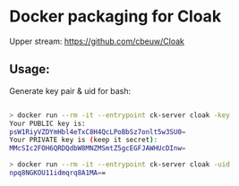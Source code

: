 # Docker packaging for Cloak

Upper stream: https://github.com/cbeuw/Cloak

## Usage:

Generate key pair & uid for bash:

```bash

> docker run --rm -it --entrypoint ck-server cloak -key
Your PUBLIC key is:                      
psW1RiyVZDYmHbl4eTxC8H4QcLPoBbSz7onlt5w3SU0=
Your PRIVATE key is (keep it secret):    
MMcSIc2FOH6QRDQdbW8MNZMSmtZ5gcEGFJAWHUcDInw=

> docker run --rm -it --entrypoint ck-server cloak -uid
npq8NGKOU11idmqrq8A1MA==
```
